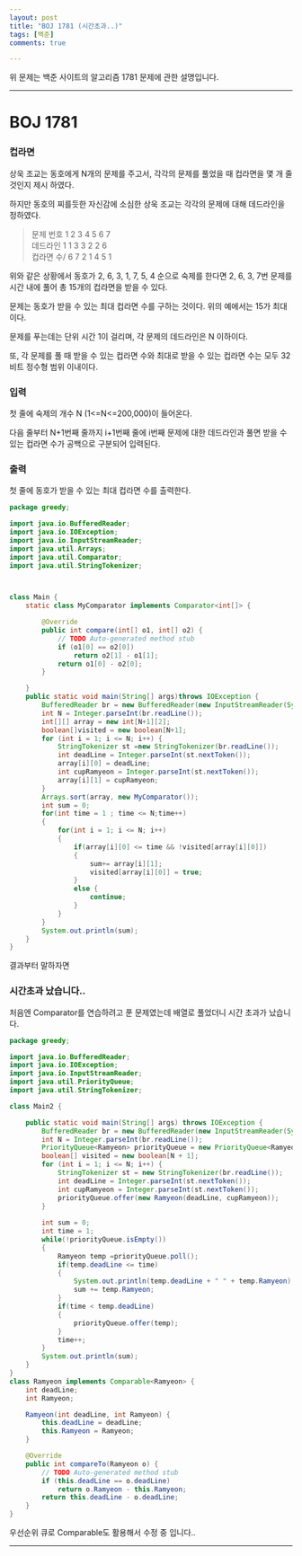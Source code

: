 ```yaml
---
layout: post
title: "BOJ 1781 (시간초과..)"
tags: [백준]
comments: true

---
```


위 문제는 백준 사이트의 알고리즘 1781 문제에 관한 설명입니다.<br>

---

# BOJ 1781
### 컵라면 

상욱 조교는 동호에게 N개의 문제를 주고서, 각각의 문제를 풀었을 때 컵라면을 몇 개 줄 것인지 제시 하였다. 

하지만 동호의 찌를듯한 자신감에 소심한 상욱 조교는 각각의 문제에 대해 데드라인을 정하였다.

>문제 번호	1	2	3	4	5	6	7<br>
데드라인	1	1	3	3	2	2	6<br>
컵라면 수/	6	7	2	1	4	5	1

위와 같은 상황에서 동호가 2, 6, 3, 1, 7, 5, 4 순으로 숙제를 한다면 2, 6, 3, 7번 문제를 시간 내에 풀어 총 15개의 컵라면을 받을 수 있다.

문제는 동호가 받을 수 있는 최대 컵라면 수를 구하는 것이다. 위의 예에서는 15가 최대이다.

문제를 푸는데는 단위 시간 1이 걸리며, 각 문제의 데드라인은 N 이하이다.

또, 각 문제를 풀 때 받을 수 있는 컵라면 수와 최대로 받을 수 있는 컵라면 수는 모두 32비트 정수형 범위 이내이다.

### 입력

첫 줄에 숙제의 개수 N (1<=N<=200,000)이 들어온다. 

다음 줄부터 N+1번째 줄까지 i+1번째 줄에 i번째 문제에 대한 데드라인과 풀면 받을 수 있는 컵라면 수가 공백으로 구분되어 입력된다.

### 출력

첫 줄에 동호가 받을 수 있는 최대 컵라면 수를 출력한다.

```java
package greedy;

import java.io.BufferedReader;
import java.io.IOException;
import java.io.InputStreamReader;
import java.util.Arrays;
import java.util.Comparator;
import java.util.StringTokenizer;



class Main {
	static class MyComparator implements Comparator<int[]> {

		@Override
		public int compare(int[] o1, int[] o2) {
			// TODO Auto-generated method stub
			if (o1[0] == o2[0])
				return o2[1] - o1[1];
			return o1[0] - o2[0];
		}

	}
	public static void main(String[] args)throws IOException {
		BufferedReader br = new BufferedReader(new InputStreamReader(System.in));
		int N = Integer.parseInt(br.readLine());
		int[][] array = new int[N+1][2];
		boolean[]visited = new boolean[N+1];
		for (int i = 1; i <= N; i++) {
			StringTokenizer st =new StringTokenizer(br.readLine());
			int deadLine = Integer.parseInt(st.nextToken());
			array[i][0] = deadLine;
			int cupRamyeon = Integer.parseInt(st.nextToken());
			array[i][1] = cupRamyeon;
		}
		Arrays.sort(array, new MyComparator());
		int sum = 0;
		for(int time = 1 ; time <= N;time++)
		{
			for(int i = 1; i <= N; i++)
			{
				if(array[i][0] <= time && !visited[array[i][0]])
				{	
					sum+= array[i][1];
					visited[array[i][0]] = true;
				}
				else {
					continue;
				}
			}
		}
		System.out.println(sum);
	}
}

```

결과부터 말하자면 

### 시간초과 났습니다..

처음엔 Comparator를 연습하려고 푼 문제였는데 배열로 풀었더니 시간 초과가 났습니다.

```java
package greedy;

import java.io.BufferedReader;
import java.io.IOException;
import java.io.InputStreamReader;
import java.util.PriorityQueue;
import java.util.StringTokenizer;

class Main2 {

	public static void main(String[] args) throws IOException {
		BufferedReader br = new BufferedReader(new InputStreamReader(System.in));
		int N = Integer.parseInt(br.readLine());
		PriorityQueue<Ramyeon> priorityQueue = new PriorityQueue<Ramyeon>();
		boolean[] visited = new boolean[N + 1];
		for (int i = 1; i <= N; i++) {
			StringTokenizer st = new StringTokenizer(br.readLine());
			int deadLine = Integer.parseInt(st.nextToken());
			int cupRamyeon = Integer.parseInt(st.nextToken());
			priorityQueue.offer(new Ramyeon(deadLine, cupRamyeon));
		}
		
		int sum = 0;
		int time = 1;
		while(!priorityQueue.isEmpty())
		{
			Ramyeon temp =priorityQueue.poll();
			if(temp.deadLine <= time)
			{
				System.out.println(temp.deadLine + " " + temp.Ramyeon);
				sum += temp.Ramyeon;
			}
			if(time < temp.deadLine)
			{
				priorityQueue.offer(temp);
			}
			time++;
		}
		System.out.println(sum);
	}	
}
class Ramyeon implements Comparable<Ramyeon> {
	int deadLine;
	int Ramyeon;

	Ramyeon(int deadLine, int Ramyeon) {
		this.deadLine = deadLine;
		this.Ramyeon = Ramyeon;
	}

	@Override
	public int compareTo(Ramyeon o) {
		// TODO Auto-generated method stub
		if (this.deadLine == o.deadLine)
			return o.Ramyeon - this.Ramyeon;
		return this.deadLine - o.deadLine;
	}
}
```

우선순위 큐로 Comparable도 활용해서 수정 중 입니다..

---
